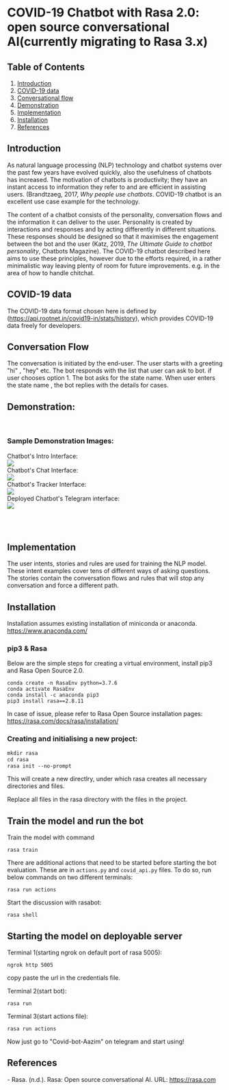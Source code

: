 # COVID-19 Chatbot with Rasa 2.0: open source conversational AI(currently migrating to Rasa 3.x)

## Table of Contents
1. [Introduction](#introduction)
2. [COVID-19 data](#COVID-19_data)
3. [Conversational flow](#Conversation_Flow)
4. [Demonstration](#demo)
5. [Implementation](#Implementation)
6. [Installation](#Installation)
7. [References](#References)
## Introduction
<a name="introduction"></a>

As natural language processing (NLP) technology and chatbot systems over the past few years have evolved quickly, also the usefulness of chatbots has increased. The motivation of chatbots is productivity; they have an instant access to information they refer to and are efficient in assisting users. (Brandtzaeg, 2017, *Why people use chatbots*. COVID-19 chatbot is an excellent use case example for the technology.

The content of a chatbot consists of the personality, conversation flows and the information it can deliver to the user. Personality is created by interactions and responses and by acting differently in different situations. These responses should be designed so that it maximises the engagement between the bot and the user (Katz, 2019, *The Ultimate Guide to chatbot personality*, Chatbots Magazine). The COVID-19 chatbot described here aims to use these principles, however due to the efforts required, in a rather minimalistic way leaving plenty of room for future improvements. e.g. in the area of how to handle chitchat.

## COVID-19 data
<a name="COVID-19_data"></a>
The COVID-19 data format chosen here is defined by (https://api.rootnet.in/covid19-in/stats/history), which provides COVID-19 data freely for developers. 

## Conversation Flow
<a name="Conversation_Flow"></a>
The conversation is initiated by the end-user. The user starts with a greeting "hi" , "hey" etc. The bot responds with the list that user can ask to bot. if user chooses option 1. The bot asks for the state name. When user enters the state name , the bot replies with the details for cases.




## Demonstration:
<a name="demo"></a>
<br>
 ### Sample Demonstration Images:<br>
 Chatbot's Intro Interface:<br>
<img src="https://user-images.githubusercontent.com/59523836/209435980-fd31fa24-82d5-4235-8dbc-96c034a0625d.png"></img><br>
 Chatbot's Chat Interface:<br>
<img src="https://user-images.githubusercontent.com/59523836/209436003-8f377aaf-f502-444b-9706-eda27508cc9f.png"></img><br>
 Chatbot's Tracker Interface:<br>
<img src="https://user-images.githubusercontent.com/59523836/209436020-a88e9660-59cc-40b9-a607-4d84367de6e6.png"></img><br>
Deployed Chatbot's Telegram interface:<br>
<img src="https://user-images.githubusercontent.com/59523836/209436030-9b391ae9-08e3-464c-acac-890b5efe3bae.png"></img><br>

 <br><br>
 
 
 
 
 
 
 



## Implementation
<a name="Implementation"></a>


The user intents, stories and rules are used for training the NLP model. These intent examples cover tens of different ways of asking questions. The stories contain the conversation flows and rules that will stop any conversation and force a different path. 


## Installation
<a name="Installation"></a> 
Installation assumes existing installation of miniconda or anaconda. 
https://www.anaconda.com/

### pip3 & Rasa

Below are the simple steps for creating a virtual environment, install pip3 and Rasa Open Source 2.0.

```
conda create -n RasaEnv python=3.7.6 
conda activate RasaEnv
conda install -c anaconda pip3
pip3 install rasa==2.8.11  
```
In case of issue, please refer to Rasa Open Source installation pages: 
https://rasa.com/docs/rasa/installation/

### Creating and initialising a new project:

```p
mkdir rasa
cd rasa
rasa init --no-prompt
```
This will create a new directlry, under which rasa creates all necessary directories and files.

Replace all files in the rasa directory with the files in the project.

## Train the model and run the bot

Train the model with command 

```
rasa train
```

There are additional actions that need to be started before starting the bot evaluation. These are in ```actions.py``` and ```covid_api.py``` files. To do so, run below commands on two different terminals: 

```
rasa run actions
```

Start the discussion with rasabot:

```
rasa shell
```

## Starting the model on deployable server

Terminal 1(starting ngrok on default port of rasa 5005):
```
ngrok http 5005
```
copy paste the url in the credentials file.

Terminal 2(start bot):
```
rasa run
```
Terminal 3(start actions file):

```
rasa run actions
```
Now just go to "Covid-bot-Aazim" on telegram and start using! 



## References
<a name="References"></a>
    - Rasa. (n.d.). Rasa: Open source conversational AI. URL: https://rasa.com
    
    
